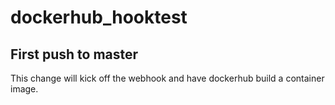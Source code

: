 # dockerhub_hooktest

## First push to master

This change will kick off the webhook and have dockerhub build a container
image.
